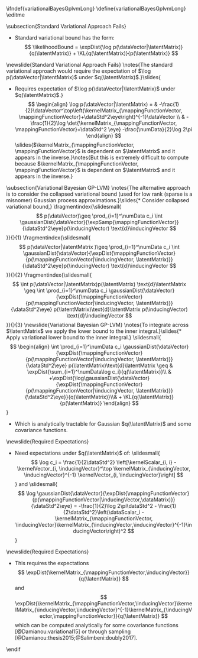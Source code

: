 \ifndef{variationalBayesGplvmLong}
\define{variationalBayesGplvmLong}
\editme

\subsection{Standard Variational Approach Fails}

- Standard variational bound has the form:
  $$
  \likelihoodBound = \expDist{\log p(\dataVector|\latentMatrix)}{q(\latentMatrix)} + \KL{q(\latentMatrix)}{p(\latentMatrix)}
  $$

\newslide{Standard Variational Approach Fails}
\notes{The standard variational approach would require the expectation of $\log p(\dataVector|\latentMatrix)$ under $q(\latentMatrix)$.}\slides{
* Requires expectation of $\log p(\dataVector|\latentMatrix)$ under $q(\latentMatrix)$.}
  $$
  \begin{align}
  \log p(\dataVector|\latentMatrix) = & -\frac{1}{2}\dataVector^\top\left(\kernelMatrix_{\mappingFunctionVector, \mappingFunctionVector}+\dataStd^2\eye\right)^{-1}\dataVector \\ & -\frac{1}{2}\log \det{\kernelMatrix_{\mappingFunctionVector, \mappingFunctionVector}+\dataStd^2 \eye} -\frac{\numData}{2}\log 2\pi
  \end{align}
  $$
  \slides{$\kernelMatrix_{\mappingFunctionVector, \mappingFunctionVector}$ is dependent on $\latentMatrix$ and it appears in the inverse.}\notes{But this is extremely difficult to compute because $\kernelMatrix_{\mappingFunctionVector, \mappingFunctionVector}$ is dependent on $\latentMatrix$ and it appears in the inverse.}

\subsection{Variational Bayesian GP-LVM}
\notes{The alternative approach is to consider the collapsed variational bound (used for low rank (sparse is a misnomer) Gaussian process approximations.}\slides{* Consider collapsed variational bound,}
  \fragmentindex{\slidesmall{$$
    p(\dataVector)\geq \prod_{i=1}^\numData c_i \int \gaussianDist{\dataVector}{\expSamp{\mappingFunctionVector}}{\dataStd^2\eye}p(\inducingVector) \text{d}\inducingVector
  $$}}{}{1} 
  \fragmentindex{\slidesmall{$$
    p(\dataVector|\latentMatrix )\geq \prod_{i=1}^\numData c_i \int \gaussianDist{\dataVector}{\expDist{\mappingFunctionVector}{p(\mappingFunctionVector|\inducingVector, \latentMatrix)}}{\dataStd^2\eye}p(\inducingVector) \text{d}\inducingVector
  $$}}{}{2}
  \fragmentindex{\slidesmall{$$
      \int p(\dataVector|\latentMatrix)p(\latentMatrix) \text{d}\latentMatrix \geq \int \prod_{i=1}^\numData c_i \gaussianDist{\dataVector}{\expDist{\mappingFunctionVector}{p(\mappingFunctionVector|\inducingVector, \latentMatrix)}}{\dataStd^2\eye} p(\latentMatrix)\text{d}\latentMatrix p(\inducingVector) \text{d}\inducingVector
  $$}}{}{3}
\newslide{Variational Bayesian GP-LVM}
\notes{To integrate across $\latentMatrix$ we apply the lower bound to the inner integral.}\slides{* Apply variational lower bound to the inner integral.}
  \slidesmall{$$
	\begin{align}
    \int \prod_{i=1}^\numData c_i \gaussianDist{\dataVector}{\expDist{\mappingFunctionVector}{p(\mappingFunctionVector|\inducingVector, \latentMatrix)}}{\dataStd^2\eye} p(\latentMatrix)\text{d}\latentMatrix \geq & \expDist{\sum_{i=1}^\numData\log  c_i}{q(\latentMatrix)}\\ & +\expDist{\log\gaussianDist{\dataVector}{\expDist{\mappingFunctionVector}{p(\mappingFunctionVector|\inducingVector, \latentMatrix)}}{\dataStd^2\eye}}{q(\latentMatrix)}\\& + \KL{q(\latentMatrix)}{p(\latentMatrix)}    
    \end{align}
  $$}
* Which is analytically tractable for Gaussian
    $q(\latentMatrix)$ and some covariance functions.

\newslide{Required Expectations}

* Need expectations under $q(\latentMatrix)$ of:
  \slidesmall{$$
  \log c_i = \frac{1}{2\dataStd^2} \left[\kernelScalar_{i, i} - \kernelVector_{i, \inducingVector}^\top \kernelMatrix_{\inducingVector, \inducingVector}^{-1} \kernelVector_{i, \inducingVector}\right]
  $$}
  and
  \slidesmall{$$
  \log \gaussianDist{\dataVector}{\expDist{\mappingFunctionVector}{p(\mappingFunctionVector|\inducingVector,\dataMatrix)}}{\dataStd^2\eye} = -\frac{1}{2}\log 2\pi\dataStd^2 - \frac{1}{2\dataStd^2}\left(\dataScalar_i - \kernelMatrix_{\mappingFunctionVector, \inducingVector}\kernelMatrix_{\inducingVector,\inducingVector}^{-1}\inducingVector\right)^2
  $$}

\newslide{Required Expectations}

* This requires the expectations
  $$
  \expDist{\kernelMatrix_{\mappingFunctionVector,\inducingVector}}{q(\latentMatrix)}
  $$
  and
  $$
  \expDist{\kernelMatrix_{\mappingFunctionVector,\inducingVector}\kernelMatrix_{\inducingVector,\inducingVector}^{-1}\kernelMatrix_{\inducingVector,\mappingFunctionVector}}{q(\latentMatrix)}
  $$
  which can be computed analytically for some covariance functions [@Damianou:variational15] or through sampling [@Damianou:thesis2015;@Salimbeni:doubly2017].

\endif

